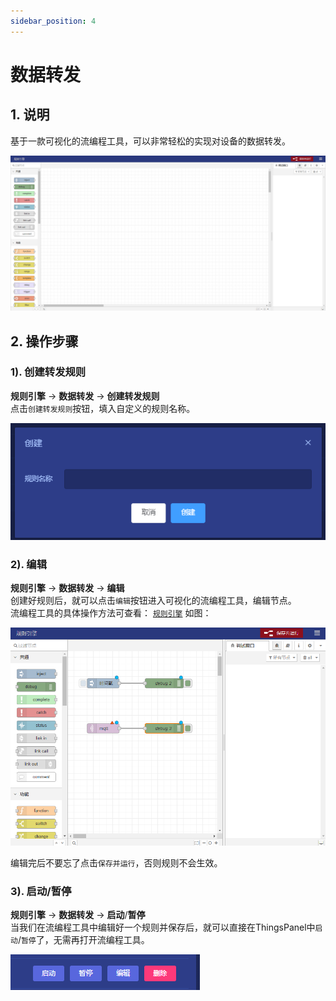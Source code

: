 ```yaml
---
sidebar_position: 4
---
```


# 数据转发

## 1. 说明
基于一款可视化的流编程工具，可以非常轻松的实现对设备的数据转发。

![](images/access_engine_01_01.png)

## 2. 操作步骤

### 1). 创建转发规则
**规则引擎** -> **数据转发** -> **创建转发规则**  
点击`创建转发规则`按钮，填入自定义的规则名称。

![img.png](images/access_engine_02_01.png)

### 2). 编辑
**规则引擎** -> **数据转发** -> **编辑**  
创建好规则后，就可以点击`编辑`按钮进入可视化的流编程工具，编辑节点。  
流编程工具的具体操作方法可查看： [`规则引擎`](./rule_instance)
如图：

![img.png](images/access_engine_02_02.png)

编辑完后不要忘了点击`保存并运行`，否则规则不会生效。

### 3). 启动/暂停
**规则引擎** -> **数据转发** -> **启动**/**暂停**  
当我们在流编程工具中编辑好一个规则并保存后，就可以直接在ThingsPanel中`启动`/`暂停`了，无需再打开流编程工具。

![img.png](images/access_engine_02_03.png)
